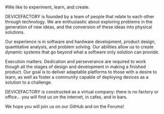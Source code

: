 #We like to experiment, learn, and create.

DEVICEFACTORY is founded by a team of people that relate to each other through technology. We are enthusiastic about exploring problems in the generation of new ideas, and the conversion of these ideas into physical solutions.

Our experience is in software and hardware development, product design, quantitative analysis, and problem solving. Our abilities allow us to create dynamic systems that go beyond what a software only solution can provide.

Execution matters. Dedication and perseverance are required to work though all the stages of design and development in making a finished product.  Our goal is to deliver adaptable platforms to those with a desire to learn, as well as foster a community capable of deploying devices as a solution to a challenge.

DEVICEFACTORY is constructed as a virtual company: there is no factory or office… you will find us on the internet, in cafes, and in bars.

We hope you will join us on our GitHub and on the Forums!
